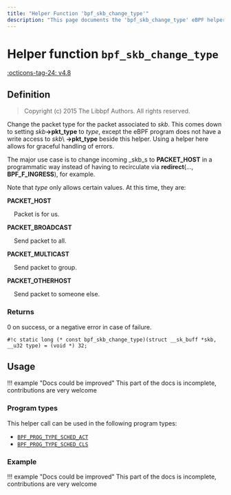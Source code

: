 ```yaml
---
title: "Helper Function 'bpf_skb_change_type'"
description: "This page documents the 'bpf_skb_change_type' eBPF helper function, including its definition, usage, program types that can use it, and examples."
---
```

# Helper function `bpf_skb_change_type`

<!-- [FEATURE_TAG](bpf_skb_change_type) -->
[:octicons-tag-24: v4.8](https://github.com/torvalds/linux/commit/d2485c4242a826fdf493fd3a27b8b792965b9b9e)
<!-- [/FEATURE_TAG] -->

## Definition

> Copyright (c) 2015 The Libbpf Authors. All rights reserved.


<!-- [HELPER_FUNC_DEF] -->
Change the packet type for the packet associated to _skb_. This comes down to setting _skb_**->pkt_type** to _type_, except the eBPF program does not have a write access to _skb_\ **->pkt_type** beside this helper. Using a helper here allows for graceful handling of errors.

The major use case is to change incoming _skb_s to **PACKET_HOST** in a programmatic way instead of having to recirculate via **redirect**(..., **BPF_F_INGRESS**), for example.

Note that _type_ only allows certain values. At this time, they are:

**PACKET_HOST**

&nbsp;&nbsp;&nbsp;&nbsp;Packet is for us.

**PACKET_BROADCAST**

&nbsp;&nbsp;&nbsp;&nbsp;Send packet to all.

**PACKET_MULTICAST**

&nbsp;&nbsp;&nbsp;&nbsp;Send packet to group.

**PACKET_OTHERHOST**

&nbsp;&nbsp;&nbsp;&nbsp;Send packet to someone else.

### Returns

0 on success, or a negative error in case of failure.

`#!c static long (* const bpf_skb_change_type)(struct __sk_buff *skb, __u32 type) = (void *) 32;`
<!-- [/HELPER_FUNC_DEF] -->

## Usage

!!! example "Docs could be improved"
    This part of the docs is incomplete, contributions are very welcome

### Program types

This helper call can be used in the following program types:

<!-- DO NOT EDIT MANUALLY -->
<!-- [HELPER_FUNC_PROG_REF] -->
 * [`BPF_PROG_TYPE_SCHED_ACT`](../program-type/BPF_PROG_TYPE_SCHED_ACT.md)
 * [`BPF_PROG_TYPE_SCHED_CLS`](../program-type/BPF_PROG_TYPE_SCHED_CLS.md)
<!-- [/HELPER_FUNC_PROG_REF] -->

### Example

!!! example "Docs could be improved"
    This part of the docs is incomplete, contributions are very welcome
